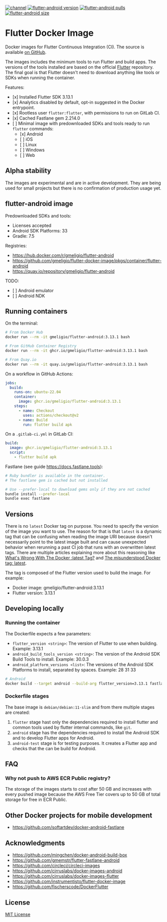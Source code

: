 <!--- This markdown file was auto-generated from "readme.mdx" -->

[![channel](https://img.shields.io/static/v1?label=channel&message=stable&color=blue)](https://docs.flutter.dev/release/archive?tab=linux) [![flutter-android version](https://img.shields.io/docker/v/gmeligio/flutter-android?label=flutter-android%20version)](https://hub.docker.com/r/gmeligio/flutter-android/tags) [![flutter-android pulls](https://img.shields.io/docker/pulls/gmeligio/flutter-android?label=flutter-android%20pulls)](https://hub.docker.com/r/gmeligio/flutter-android/tags) [![flutter-android size](https://img.shields.io/docker/image-size/gmeligio/flutter-android?label=flutter-android%20size)](https://hub.docker.com/r/gmeligio/flutter-android/tags)

# Flutter Docker Image

Docker images for Flutter Continuous Integration (CI). The source is available [on GitHub](https://github.com/gmeligio/flutter-docker-image).

The images includes the minimum tools to run Flutter and build apps. The versions of the tools installed are based on the official [Flutter](https://github.com/flutter/flutter) repository. The final goal is that Flutter doesn't need to download anything like tools or SDKs when running the container.

Features:

* \[x\] Installed Flutter SDK 3.13.1
* \[x\] Analytics disabled by default, opt-in suggested in the Docker entrypoint.
* \[x\] Rootless user `flutter:flutter`, with permissions to run on GitLab CI.
* \[x\] Cached Fastlane gem 2.214.0
* \[ \] Minimal image with predownloaded SDKs and tools ready to run `flutter` commands:  
   * \[x\] Android  
   * \[ \] iOS  
   * \[ \] Linux  
   * \[ \] Windows  
   * \[ \] Web

## Alpha stability

The images are experimental and are in active development. They are being used for small projects but there is no confirmation of production usage yet.

## flutter-android image

Predownloaded SDKs and tools:

* Licenses accepted
* Android SDK Platforms: 33
* Gradle: 7.5

Registries:

* https://hub.docker.com/r/gmeligio/flutter-android
* https://github.com/gmeligio/flutter-docker-image/pkgs/container/flutter-android
* https://quay.io/repository/gmeligio/flutter-android

TODO:

* \[ \] Android emulator
* \[ \] Android NDK

## Running containers

On the terminal:

```bash
# From Docker Hub
docker run --rm -it gmeligio/flutter-android:3.13.1 bash

# From GitHub Container Registry
docker run --rm -it ghcr.io/gmeligio/flutter-android:3.13.1 bash

# From Quay.io
docker run --rm -it quay.io/gmeligio/flutter-android:3.13.1 bash
```

On a workflow in GitHub Actions:

```yaml
jobs:
  build:
    runs-on: ubuntu-22.04
    container:
      image: ghcr.io/gmeligio/flutter-android:3.13.1
    steps:
      - name: Checkout
        uses: actions/checkout@v2
      - name: Build
        run: flutter build apk
```

On a `.gitlab-ci.yml` in GitLab CI:

```yaml
build:
  image: ghcr.io/gmeligio/flutter-android:3.13.1
  script:
    - flutter build apk
```

Fastlane (see guide https://docs.fastlane.tools):

```bash
# Ruby bundler is available in the container.
# The fastlane gem is cached but not installed

# Use --prefer-local to download gems only if they are not cached
bundle install --prefer-local
bundle exec fastlane
```

## Versions

There is no `latest` Docker tag on purpose. You need to specify the version of the image you want to use. The reason for that is that `latest` is a dynamic tag that can be confusing when reading the image URI because doesn't necessarily point to the latest image built and can cause unexpected behavior when rerunning a past CI job that runs with an overwritten latest tags. There are multiple articles explaining more about this reasoning like [What's Wrong With The Docker :latest Tag?](https://vsupalov.com/docker-latest-tag/) and [The misunderstood Docker tag: latest](https://medium.com/@mccode/the-misunderstood-docker-tag-latest-af3babfd6375).

The tag is composed of the Flutter version used to build the image. For example:

* Docker image: gmeligio/flutter-android:3.13.1
* Flutter version: 3.13.1

## Developing locally

### Running the container

The Dockerfile expects a few parameters:

* `flutter_version <string>`: The version of Flutter to use when building. Example: 3.13.1
* `android_build_tools_version <string>`: The version of the Android SDK Build Tools to install. Example: 30.0.3
* `android_platform_versions <list>`: The versions of the Android SDK Platforms to install, separated by spaces. Example: 28 31 33

```bash
# Android
docker build --target android --build-arg flutter_version=3.13.1 fastlane_version=2.214.0 android_build_tools_version=30.0.3 --build-arg android_platform_versions="33" -t android-test .
```

### Dockerfile stages

The base image is `debian/debian:11-slim` and from there multiple stages are created:

1. `flutter` stage hast only the dependencies required to install flutter and common tools used by flutter internal commands, like `git`.
2. `android` stage has the dependencies required to install the Android SDK and to develop Flutter apps for Android.
3. `android-test` stage is for testing purposes. It creates a Flutter app and checks that the can be build for Android.

## FAQ

### Why not push to AWS ECR Public registry?

The storage of the images starts to cost after 50 GB and increases with every pushed image because the AWS Free Tier covers up to 50 GB of total storage for free in ECR Public.

## Other Docker projects for mobile development

* https://github.com/softartdev/docker-android-fastlane

## Acknowledgments

* https://github.com/mingchen/docker-android-build-box
* https://github.com/gmemstr/flutter-fastlane-android
* https://github.com/circleci/circleci-images
* https://github.com/cirruslabs/docker-images-android
* https://github.com/cirruslabs/docker-images-flutter
* https://github.com/instrumentisto/flutter-docker-image
* https://github.com/fischerscode/DockerFlutter

## License

[MIT License](../LICENSE)